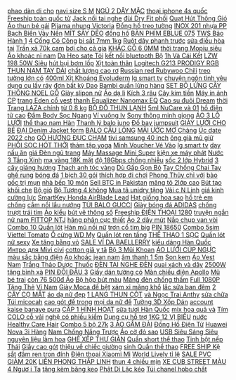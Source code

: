 [phao dàn di cho](https://pds6.ndk.vn/p0/272/844/ao-phao-dan-di-cho-be-hang-quang-chau-27-kid-so-sanh-danh-gia/) [navi size S M](https://pds3.ndk.vn/p0/141/517/set-vest-ke-s1170-anh-mau-mac-va-anh-trai-san-shop-tu-chup-freeship-bo-vet-ke-xanh-navi-size-s-m-l-so-sanh-danh-gia/) [NGỦ 2 DÂY MẶC](https://pds5.ndk.vn/p0/225/557/vay-ngu-2-day-mac-nha-sieu-mat-quyen-ru-so-sanh-danh-gia/) [thoại iphone 4s quốc](https://pds5.ndk.vn/p0/0/5/dien-thoai-iphone-4s-quoc-te-lap-duoc-sim-so-sanh-danh-gia/) [Freeship toàn quốc từ](https://pds.ndk.vn/p0/5/612/freeship-toan-quoc-tu-50k-op-lung-iphone-78-spigen-neo-hybrid-2-silver-so-sanh-danh-gia/) [Jack nối tai nghe](https://pds3.ndk.vn/p0/127/23/jack-noi-tai-nghe-iphone-zin-chinh-hang-so-sanh-danh-gia/) [đùi Dry Fit phối](https://pds5.ndk.vn/p0/246/903/quan-dui-dry-fit-phoi-luoi-so-sanh-danh-gia/) [Quạt Hút Thông Gió](https://pds5.ndk.vn/p0/216/682/quat-hut-thong-gio-so-sanh-danh-gia/) [Áo thun bé gái](https://pds5.ndk.vn/p0/207/504/ao-thun-be-gai-so-sanh-danh-gia/) [Pijama nhung Victoria](https://pds5.ndk.vn/p0/231/672/pijama-nhung-victoria-so-sanh-danh-gia/) [Đồng hồ treo tường](https://pds3.ndk.vn/p0/148/654/dong-ho-treo-tuong-quartz-van-go-dhvg-so-sanh-danh-gia/) [INOX 201 nhựa PP](https://pds4.ndk.vn/p0/173/604/am-dun-nuoc-sieu-toc-dien-quang-dq-ekt06-1518-bl-1500w-18l-inox-201-nhua-pp-mau-den-so-sanh-danh-gia/) [Bạch Biến Vảy Nến](https://pds6.ndk.vn/p0/284/351/den-chua-bach-bien-vay-nen-viem-da-co-dia-philipss-uvb-311nm-so-sanh-danh-gia/) [MÍT SẤY DẺO](https://pds6.ndk.vn/p0/273/30/mit-say-deo-so-sanh-danh-gia/) [đồng hồ](https://dongho6.blogspot.com/2018/01/inh-chi-san-xuat-my-pham-buoc-thu-hoi.html) [BÀN PHÍM EBLUE 075](https://pds4.ndk.vn/p0/151/950/ban-phim-eblue-075-cu-so-sanh-danh-gia/) [TWS Bảo Hành 1](https://oppo6.blogspot.com/2019/08/chi-con-224100-tai-nghe-khong-day.html) [4 Cổng Có Công](https://pds5.ndk.vn/p0/233/158/hub-usb-4-cong-co-cong-tac-tat-mo-so-sanh-danh-gia/) [bi sắt 7mm 1kg](https://pds5.ndk.vn/p0/0/582/bi-sat-7mm-1kg-so-sanh-danh-gia/) [Ruột dây phanh trước](https://pds4.ndk.vn/p0/181/26/ruot-day-phanh-truoc-sau-shimano-br-m800-so-sanh-danh-gia/) [sửa điều hòa tại](https://suadieuhoahanoi2.blogspot.com/2017/12/vtc14-o-lay-cua-tai-xe-xe-tai-khi-qua.html) [Trần xả 70k cam](https://pds2.ndk.vn/p0/76/680/son-creamy-gy-tran-xa-70k-cam-tuoi-so-sanh-danh-gia/) [bơi cho cả gia](https://pds3.ndk.vn/p0/125/802/non-boi-cho-ca-gia-dinh-2-non-so-sanh-danh-gia/) [KHẮC GỖ 6 0MM](https://pds5.ndk.vn/p0/236/714/mui-dao-cnc-duc-tuong-2-me-khac-go-60mm-cnc-vn-shop-so-sanh-danh-gia/) [thời trang Mopiu siêu](https://pds3.ndk.vn/p0/121/497/combo-bo-5-balo-thoi-trang-teen-thoi-trang-mopiu-sieu-de-thuong-sieu-cute-mau-den-so-sanh-danh-gia/) [Áo khoác nỉ nam](https://sites.google.com/site/tinhdau1x/ao-khoac-ni-nam) [Da Heo sate Tỏi](https://pds.ndk.vn/p0/6/534/da-heo-sate-toi-ot-so-sanh-danh-gia/) [kết nối bluetooth Bộ](https://pds5.ndk.vn/p0/237/226/tau-sac-o-to-ket-noi-bluetooth-bo-chia-tau-sac-o-to-so-sanh-danh-gia/) [1h Và Cái Kết](https://rocket1h.haitrieuweb.com/p0/6/17/truong-kako-troll-em-gai-uong-rocket-1h-va-cai-ket-dang-long-truong-kako-rocket-1h-tang-thoi-gian/) [LZW 198 50W Siêu](https://pds2.ndk.vn/p0/99/994/den-pin-doi-dau-lzw-198-50w-sieu-sang-tang-kem-bo-sac-cao-cap-so-sanh-danh-gia/) [hút bụi bơm lốp](https://pds4.ndk.vn/p0/180/669/may-hut-bui-bom-lop-o-to-cao-cap-may-bom-lop-hut-bui-o-to-da-nang-hut-bui-oto-bom-lop-oto-so-sanh-danh-gia/) [Xịt toàn thân](https://sites.google.com/site/phannuoc1212/xit-toan-than) [Logitech G213 PRODIGY RGB](https://pds5.ndk.vn/p0/238/883/ban-phim-game-logitech-g213-prodigy-rgb-hang-phan-phoi-chinh-thuc-so-sanh-danh-gia/) [THUN NAM TAY DÀI](https://pds4.ndk.vn/p0/161/484/ao-thun-nam-tay-dai-raglan-xanh-trang-so-sanh-danh-gia/) [chất lượng cao rơ](https://pds4.ndk.vn/p0/156/179/2-cai-ro-le-noi-com-dien-chat-luong-cao-ro-le-hop-xanh-so-sanh-danh-gia/) [Russian red Rubywoo Chili](https://pds.ndk.vn/p0/19/335/son-mac-mini-russian-redrubywoochilisin-so-sanh-danh-gia/) [treo tường lớn có](https://pds2.ndk.vn/p0/76/798/dong-ho-treo-tuong-lon-co-qua-lac-vati-f19-so-sanh-danh-gia/) [400ml Xịt Khoáng Evoluderm](https://pds5.ndk.vn/p0/243/985/xit-khoang-evoluderm-cua-phap-400ml-xit-khoang-evoluderm-400ml-so-sanh-danh-gia/) [lg smart tv](https://lgsmarttv1.blogspot.com/2017/11/luyen-e-so-1-giai-e-thi-cung-hoa-online.html) [chuyện ngôn tình yêu](https://truyenngontinhyeu.blogspot.com/2017/12/binh-luan-tieu-iem-bot-cai-lay-tiep-tuc.html) [dụng cụ lấy ráy](https://pds.ndk.vn/p0/53/275/bo-10-dung-cu-lay-ray-tai-cao-cap-so-sanh-danh-gia/) [đơn bất kỳ Dao](https://pds.ndk.vn/p0/12/852/ma-bm11cool-giam-10-don-bat-ky-dao-roc-giay-flexoffice-fo-kn01-so-sanh-danh-gia/) [Bambi quần lửng hàng](https://pds.ndk.vn/p0/41/467/bambi-quan-lung-hang-chinh-hang-so-sanh-danh-gia/) [SET BỘ LỬNG](https://pds5.ndk.vn/p0/229/94/set-bo-lung-so-sanh-danh-gia/) [CÂY THÔNG NOEL GỖ](https://pds4.ndk.vn/p0/154/854/cay-thong-noel-go-so-sanh-danh-gia/) [Giày slipon nữ](https://pds2.ndk.vn/p0/90/66/giay-slipon-nu-so-sanh-danh-gia/) [Áo dạ lì](https://pds.ndk.vn/p0/18/399/ao-da-li-so-sanh-danh-gia/) [Kích 3 râu](https://pds4.ndk.vn/p0/192/508/kich-3-rau-so-sanh-danh-gia/) [Cây kim tiền](https://sites.google.com/site/yeuthich1zz/cay-kim-tien) [Máy in ảnh CP](https://pds4.ndk.vn/p0/185/881/may-in-anh-cp-1300-chinh-hang-selphy-cp-1300-ket-noi-wifi-so-sanh-danh-gia/) [trang Eden cổ vest](https://pds2.ndk.vn/p0/83/617/dam-thoi-trang-eden-co-vest-d356-so-sanh-danh-gia/) [thanh Equalizer Nanomax EQ](https://pds3.ndk.vn/p0/129/454/free-ship-eq999-dau-loc-am-thanh-equalizer-nanomax-eq-999-co-video-test-so-sanh-danh-gia/) [Cao su đuôi Dream](https://pds.ndk.vn/p0/1/38/cao-su-duoi-dream-nong-so-sanh-danh-gia/) [thời Trang LAZA chính](https://pds3.ndk.vn/p0/132/156/bo-suu-tap-balo-tui-xach-du-lich-thoi-trang-laza-chinh-hang-phan-phoi-so-sanh-danh-gia/) [từ 0 8 kg](https://pds4.ndk.vn/p0/168/925/hn-giao-hang-nhanh-grab-3h-combo-2-qua-buoi-da-xanh-ben-tre-size-tu-08-kg-den-1-kg-so-sanh-danh-gia/) [BỘ ĐỒ THUN LẠNH](https://pds5.ndk.vn/p0/229/641/bo-do-thun-lanh-so-sanh-danh-gia/) [5ml NuCare và 01](https://pds6.ndk.vn/p0/292/231/den-xong-tinh-dau-mini-tang-01-lo-tinh-dau-sa-chanh-5ml-nucare-va-01-bong-den-du-phong-so-sanh-danh-gia/) [hồ điện tử cao](https://pds4.ndk.vn/p0/152/878/dong-ho-dien-tu-cao-cap-chong-nuoc-cho-be-so-sanh-danh-gia/) [Đầm Body Sọc Ngang](https://pds2.ndk.vn/p0/66/111/dam-body-soc-ngang-so-sanh-danh-gia/) [Ví vuông lv](https://pds.ndk.vn/p0/23/442/vi-vuong-lv-so-sanh-danh-gia/) [Sony thông minh giọng](https://suadieuhoahanoi2.blogspot.com/2020/03/giam-gia-ieu-khien-tv-sony-thong-minh.html) [ÁO 3 LỖ LƯỚI](https://pds4.ndk.vn/p0/167/915/ao-3-lo-luoi-min-ab228-so-sanh-danh-gia/) [thể thao nam Hàn](https://pds2.ndk.vn/p0/95/765/giay-the-thao-nam-han-quoc-sp56-so-sanh-danh-gia/) [Thanh lý balo juno](https://pds6.ndk.vn/p0/257/905/thanh-ly-balo-juno-so-sanh-danh-gia/) [Đồ bay jumpsuit](https://sites.google.com/site/sanphamsp/do-bay---jumpsuit) [GIÀY LƯỜI CHO BÉ](https://pds2.ndk.vn/p0/69/56/giay-luoi-cho-be-so-sanh-danh-gia/) [ĐẠI Denim Jacket form](https://pds5.ndk.vn/p0/213/88/form-dai-denim-jacket-form-dai-so-sanh-danh-gia/) [BALO CẦU LÔNG](https://pds3.ndk.vn/p0/132/61/balo-cau-long-so-sanh-danh-gia/) [MÃI ƯỚC MƠ Chàng](https://magioithieumomo.haitrieuweb.com/p0/3/360/hat-mai-uoc-mo-chang-trai-mo-coi-la-cha-cua-87-dua-tre-o-dong-nai-mua-3-tap-8-full-hmum-ma-momo/) [Úc date 2022 cho](https://pds.ndk.vn/p0/5/138/dha-bioisland-60-vien-uc-date-2022-cho-be-tu-6-thang-tro-len-so-sanh-danh-gia/) [GỖ HƯƠNG ĐỤC CHẠM](https://pds4.ndk.vn/p0/187/709/hop-giay-an-go-huong-duc-cham-cuc-tri-size-dai-265cm-anh-that-so-sanh-danh-gia/) [tivi samsung 40 inch](https://pds4.ndk.vn/p0/195/334/thanh-led-tivi-samsung-40-inch-13-bong-so-sanh-danh-gia/) [ông già mũ giữ](https://pds2.ndk.vn/p0/88/864/mu-ong-gia-mu-giu-nhiet-so-sanh-danh-gia/) [PHỐI SỌC HÓT THỜI](https://pds5.ndk.vn/p0/221/971/set-do-bo-nu-thun-cotton-phoi-soc-hot-thoi-trang-he-2019-so-sanh-danh-gia/) [thảm tập yoga](https://pds4.ndk.vn/p0/173/770/tham-tap-yoga-so-sanh-danh-gia/) [Minh Voucher Vé Vào](https://pds.ndk.vn/p0/26/929/ho-chi-minh-voucher-ve-vao-khu-vui-choi-thanh-pho-tuyet-snow-town-sai-gon-so-sanh-danh-gia/) [lg smart tv](https://lgsmarttv1.blogspot.com/2017/12/hoc-lap-trinh-c-va-c-co-bn-7-em-chu-so.html) [dạy nấu ăn](https://daynauan2.blogspot.com/2018/01/cuoi-rot-ham-voi-may-thanh-lay-trong.html) [giá Đèn ngủ trang](https://12cunghoangdao1.blogspot.com/2020/02/giam-gia-en-ngu-trang-tri-ep-gau-cute.html) [Máy Massage Mini Super](https://pds5.ndk.vn/p0/222/731/may-massage-mini-super-life-xf-69-so-sanh-danh-gia/) [kiện xe máy phát](https://pds.ndk.vn/p0/47/491/phu-kien-xe-may-phat-dien-so-sanh-danh-gia/) [Nước 3 Tầng Xinh](https://pds4.ndk.vn/p0/198/783/ly-uong-nuoc-3-tang-xinh-xan-so-sanh-danh-gia/) [mạ vàng 18K mặt](https://pds.ndk.vn/p0/49/674/day-chuyen-nu-ma-vang-18k-mat-trai-tim-dinh-pha-le-so-sanh-danh-gia/) [độ 18Gbps chống nhiễu](https://pds6.ndk.vn/p0/298/875/cap-hdmi-15m-kingmaster-kh201-toc-do-18gbps-chong-nhieu-cuc-tot-hang-phan-phoi-so-sanh-danh-gia/) [sốc 2 lớp Hybrid](https://pds4.ndk.vn/p0/188/617/op-lung-samsung-a30-op-chong-soc-2-lop-hybrid-cho-samsung-a30-so-sanh-danh-gia/) [3 cây giáng hương](https://pds6.ndk.vn/p0/281/55/3-cay-giang-huong-bach-nhan-so-sanh-danh-gia/) [Thạch anh tóc vàng](https://pds3.ndk.vn/p0/145/135/thach-anh-toc-vang-8mm-so-sanh-danh-gia/) [Dù Gấp Gọn Bỏ](https://pds3.ndk.vn/p0/134/753/sieu-sale-o-du-gap-gon-bo-tui-o-du-che-nang-che-mua-tien-loi-so-sanh-danh-gia/) [Tay Chống Chai Tay](https://pds3.ndk.vn/p0/134/567/combo-10-dem-tay-chong-chai-tay-khi-viet-so-sanh-danh-gia/) [ghế rung](https://pds.ndk.vn/p0/40/797/ghe-rung-so-sanh-danh-gia/) [bóng đá](https://bongda5.blogspot.com/2017/12/pierluigi-collina-bieu-tuong-vi-ai-cua.html) [1 bịch 30 gói](https://pds4.ndk.vn/p0/168/617/combo-2-bich-ca-phe-pho-1-bich-30-goi-x-24gr-mau-xuan-so-sanh-danh-gia/) [thích hợp đi chơi](https://pds2.ndk.vn/p0/95/25/tui-xach-nu-tui-deo-cheo-thoi-trang-at8-da-pu-hoa-tiet-doc-dao-thich-hop-di-choi-du-lich-di-lam-so-sanh-danh-gia/) [Phong Thủy chỉ với](https://sites.google.com/site/uathich1x/phu-kien-trang-tri/dong-xu-ngu-phuc-lam-mon-ngu-dechieu-taiphong-thuy-chi-voi-64860d) [bào gốc trị mụn](https://pds4.ndk.vn/p0/155/788/te-bao-goc-tri-mun-nam-seo-ro-cho-lan-kim-va-phi-kim-dr-plus-cel-so-sanh-danh-gia/) [nhà bếp 10 món](https://pds6.ndk.vn/p0/277/148/bo-dao-nha-bep-10-mon-cao-cap-tien-loc-so-sanh-danh-gia/) [Sell BTC in Pakistan](https://remitano.haitrieuweb.com/p0/5/369/how-to-buy-sell-btc-in-pakistan-with-remitano-full-tutorial-in-urdu-tien-ao/) [măng tô 2lớp cao](https://pds2.ndk.vn/p0/77/863/ao-mang-to-2lop-cao-cap-so-sanh-danh-gia/) [Bút tạo khối che](https://pds5.ndk.vn/p0/206/404/chinh-hang-but-tao-khoi-che-khuyet-diem-da-nang-images-play-108-stick-kem-tao-khoi-highligh-kem-tao-khoi-khuon-mat-so-sanh-danh-gia/) [Bộ gió](https://pds4.ndk.vn/p0/172/182/bo-gio-so-sanh-danh-gia/) [Bộ Tượng 4 không](https://pds3.ndk.vn/p0/108/472/bo-tuong-4-khong-4ts02x0-nsol-so-sanh-danh-gia/) [Mua tã unidry tặng](https://pds7.ndk.vn/p0/303/261/mua-ta-unidry-tang-balo-so-sanh-danh-gia/) [Vải c N Linh](https://pds7.ndk.vn/p0/300/312/vai-c-n-linh-105k-so-sanh-danh-gia/) [giá kính cường lực](https://huawei6.blogspot.com/2020/01/giam-gia-kinh-cuong-luc-bao-ve-man-hinh.html) [SmartKey Honda AirBlade Lead](https://pds6.ndk.vn/p0/282/514/boc-chia-khoa-smartkey-honda-airblade-lead-vision-vario-so-sanh-danh-gia/) [Hạt giống hoa sao](https://pds4.ndk.vn/p0/178/380/hat-giong-hoa-sao-nhay-f1-so-sanh-danh-gia/) [hồ trẻ em chống](https://pds5.ndk.vn/p0/203/24/dong-ho-tre-em-chong-nuoc-so-sanh-danh-gia/) [cắm nồi lẩu nướng](https://pds5.ndk.vn/p0/214/57/day-cam-noi-lau-nuong-bep-nuong-so-sanh-danh-gia/) [TÚI BALO GUCCI](https://pds6.ndk.vn/p0/264/808/tui-balo-gucci-so-sanh-danh-gia/) [Giày bóng đá ADIDAS](https://0bongda.blogspot.com/2020/03/giam-gia-giay-bong-adidas-kieu-dang.html) [chống trượt trái tim](https://pds3.ndk.vn/p0/126/409/dep-chong-truot-trai-tim-nho-so-sanh-danh-gia/) [Áo kiểu](https://sites.google.com/site/nhieunhat1za/ao-kieu) [bút vẽ thông số](https://pds6.ndk.vn/p0/298/728/combo-10-chiec-but-ve-thong-so-lop-xe-but-ve-so-sanh-danh-gia/) [Freeship ĐIỆN THOẠI 1280](https://pds2.ndk.vn/p0/87/15/freeship-dien-thoai-1280-tang-kem-pin-sac-den-so-sanh-danh-gia/) [truyện ngắn](https://truyenngan3.blogspot.com/2017/11/radio-truyen-ngan-so-146-anh-tan-roi-o.html) [nữ nam FITTOP NTJ](https://pds4.ndk.vn/p0/191/974/giay-nhua-deo-nu-nam-fittop-ntj-32-so-sanh-danh-gia/) [hãng phân cực thiết](https://pds6.ndk.vn/p0/289/793/kinh-mat-nu-cao-cap-chinh-hang-phan-cuc-thiet-ke-tu-italia-so-sanh-danh-gia/) [Áo 2 dây mút](https://pds5.ndk.vn/p0/238/369/ao-2-day-mut-nguc-xoan-so-sanh-danh-gia/) [Nắp chụp van vòi](https://pds.ndk.vn/p0/20/843/nap-chup-van-voi-spirit-beast-so-sanh-danh-gia/) [Combo 10 Quần lót](https://pds5.ndk.vn/p0/249/240/combo-10-quan-lot-cotton-vien-ren-so-sanh-danh-gia/) [Hàn mũ nồi nữ](https://pds4.ndk.vn/p0/176/614/mu-noi-nu-thoi-trang-phong-cach-han-mu-noi-nu-cao-cap-mu-beret-nu-non-noi-nu-dep-so-sanh-danh-gia/) [trơn cổ tim big](https://pds5.ndk.vn/p0/201/548/ao-thun-tron-co-tim-big-size-so-sanh-danh-gia/) [PIN 18650](https://pds5.ndk.vn/p0/237/738/pin-18650-so-sanh-danh-gia/) [Combo 5sim Viettel Tomato](https://pds2.ndk.vn/p0/78/491/combo-5sim-viettel-tomato-so-sanh-danh-gia/) [Ổ cứng WD My](https://pds4.ndk.vn/p0/173/114/o-cung-wd-my-book-6tb-so-sanh-danh-gia/) [Quần lót ren tầng](https://pds6.ndk.vn/p0/297/103/quan-lot-ren-tang-sexy-303-so-sanh-danh-gia/) [THỂ THAO 1 SỌC](https://pds3.ndk.vn/p0/142/676/mua-2-free-ship-quan-the-thao-1-soc-dang-suong-nam-nu-mac-dep-co-anh-chup-that-sp-so-sanh-danh-gia/) [Quần lót nữ sexy](https://pds6.ndk.vn/p0/295/19/quan-lot-nu-sexy-ql226-so-sanh-danh-gia/) [Xe tăng bằng vỏ](https://pds.ndk.vn/p0/29/935/xe-tang-bang-vo-dan-so-sanh-danh-gia/) [SALE VÍ DA BAELLERRY](https://pds4.ndk.vn/p0/165/389/sieu-sale-vi-da-baellerry-kieu-dang-au-my-so-sanh-danh-gia/) [kiểu dáng Hàn Quốc](https://pds2.ndk.vn/p0/92/962/giay-luoi-buoc-day-kieu-dang-han-quoc-slip-on-nu-so-sanh-danh-gia/) [Интро для Mivi civi](http://cv.xn--kimtinonline1-jr2g7a.vn/p0/0/659/intro-dlya-mivi-civi-uwo-kiem-tien-affiliate-civi-vn/) [cotton giâ y tă](https://pds.ndk.vn/p0/57/760/set-5-bo-cotton-giay-tang-kem-vong-dau-tam-so-sanh-danh-gia/) [Bộ 3 Mũi Khoan](https://pds6.ndk.vn/p0/290/509/bo-3-mui-khoan-thap-buoc-4-32mm-so-sanh-danh-gia/) [ÁO LƯỚI CÚP NGỰC](https://pds5.ndk.vn/p0/238/418/ao-luoi-cup-nguc-so-sanh-danh-gia/) [màu sắc bằng điện](https://pds4.ndk.vn/p0/158/72/do-choi-buom-mau-sac-bang-dien-cho-meo-so-sanh-danh-gia/) [Áo khoác jean nam](https://pds3.ndk.vn/p0/102/892/ao-khoac-jean-nam-so-sanh-danh-gia/) [âm thanh 1 5m](https://pds3.ndk.vn/p0/123/346/day-noi-dai-am-thanh-15m-loai-xin-so-sanh-danh-gia/) [Son kem](https://sites.google.com/site/sosanhcd2/son-kem) [Áo Vest Nam](https://pds.ndk.vn/p0/62/105/ao-vest-nam-so-sanh-danh-gia/) [Trắng Thảo Dược Thuốc](https://pds5.ndk.vn/p0/229/650/mau-moi-bot-u-trang-thao-duoc-thuoc-bac-rossie-cho-body-so-sanh-danh-gia/) [ĐÈN TAI NGHE ĐÈN](https://pds3.ndk.vn/p0/123/247/tai-nghe-co-den-tai-nghe-den-led-so-sanh-danh-gia/) [quai xách và dây](https://pds5.ndk.vn/p0/214/980/tui-chong-soc-fopati-co-quai-xach-va-day-deo-cho-macbook-laptop-d1-so-sanh-danh-gia/) [2500W tặng bình xà](https://pds4.ndk.vn/p0/179/606/may-rua-xe-ap-luc-cao-sakura-cong-nghe-nhat-ban-2500w-tang-binh-xa-phong-so-sanh-danh-gia/) [PIN ĐỘI ĐẦU 3](https://pds5.ndk.vn/p0/229/973/den-pin-doi-dau-3-bong-so-sanh-danh-gia/) [Giấy dán tường có](https://pds6.ndk.vn/p0/263/152/giay-dan-tuong-co-keo-so-sanh-danh-gia/) [Màn chiếu điện Apollo](https://pds5.ndk.vn/p0/219/698/man-chieu-dien-apollo-120inch-so-sanh-danh-gia/) [Mũ bé trai](https://pds4.ndk.vn/p0/174/582/mu-be-trai-so-sanh-danh-gia/) [còn 76 500đ Áo](https://suadieuhoahanoi2.blogspot.com/2019/11/chi-con-76500-ao-khoac-cardigan-det-kim.html) [Bộ hộp bút màu](https://pds4.ndk.vn/p0/160/197/bo-hop-but-mau-so-sanh-danh-gia/) [Máng đèn chống thấm](https://pds3.ndk.vn/p0/124/602/mang-den-chong-tham-doi-1m2-so-sanh-danh-gia/) [Full 1080P Tặng Thẻ](https://pds5.ndk.vn/p0/210/769/camera-wifi-mini-full-1080p-tang-the-32g-so-sanh-danh-gia/) [Ví Nam](https://pds4.ndk.vn/p0/150/742/vi-nam-so-sanh-danh-gia/) [Giày Moca đế bệt](https://pds3.ndk.vn/p0/106/690/giay-moca-de-bet-nu-so-sanh-danh-gia/) [xám xi măng khổ](https://pds5.ndk.vn/p0/220/537/giay-dan-tuong-gia-gach-xam-xi-mang-kho-rong-45cm-dai10m-keo-san-so-sanh-danh-gia/) [lắc sữa ban đêm](https://pds.ndk.vn/p0/29/903/bot-lac-sua-ban-dem-vi-gao-ca-rot-bledina-tre-tu-4-6-thang-tuoi-so-sanh-danh-gia/) [2 CÂY CỌ MẮT](https://pds.ndk.vn/p0/53/35/co-san-du-bill-set-2-cay-co-mat-real-techniques-mini-so-sanh-danh-gia/) [áo dạ nữ đẹp](https://pds6.ndk.vn/p0/269/886/ao-da-nu-dep-so-sanh-danh-gia/) [1 LẠNG THUN CỘT](https://pds3.ndk.vn/p0/121/482/1-lang-thun-cot-toc-so-sanh-danh-gia/) [và Ngọc Trai Anthy](https://pds.ndk.vn/p0/43/645/date-2021-combo-2-cam-gao-anthy-mini-collagen-va-ngoc-trai-anthy-30g-so-sanh-danh-gia/) [sửa chữa](https://suachua2.blogspot.com/2018/01/can-canh-trong-buong-lai-may-bay-hanh.html) [Túi micocah](https://pds.ndk.vn/p0/41/0/tui-micocah-so-sanh-danh-gia/) [cao gót đế trong](https://pds4.ndk.vn/p0/171/933/giay-cao-got-de-trong-thoi-trang-so-sanh-danh-gia/) [mọi da nữ đế](https://pds.ndk.vn/p0/50/89/giay-moi-da-nu-de-thap-so-sanh-danh-gia/) [Tường 3D Xốp Dán](https://pds.ndk.vn/p0/7/277/35-tam-xop-dan-tuong-3d-xop-dan-tuong-3d-so-sanh-danh-gia/) [account kaise banaye pura](https://remitano.haitrieuweb.com/p0/5/578/remitano-me-account-kaise-banaye-pura-process-tien-ao/) [CẤP 1 HÌNH HOẠT](https://pds6.ndk.vn/p0/268/288/balo-cho-be-di-hoc-cap-1-hinh-hoat-hinh-de-thuong-so-sanh-danh-gia/) [sữa tươi Hàn Quốc](https://pds.ndk.vn/p0/58/85/1-loc-sua-tuoi-han-quoc-cho-be-so-sanh-danh-gia/) [mix hoa quả và](https://pds.ndk.vn/p0/62/748/ngu-coc-mix-hoa-qua-va-hat-say-hop-1080g-so-sanh-danh-gia/) [Tím COLO cỗ vải](https://xemchitay1.blogspot.com/2019/10/chi-con-130815-ao-thao-nu-tim-colo-co.html) [nghệ có phiếu kiểm](https://pds.ndk.vn/p0/39/640/500g-vien-nghe-mat-ong-tinh-bot-nghe-co-phieu-kiem-nghiem-so-y-te-va-attp-so-sanh-danh-gia/) [Dụng cụ hỗ trợ](https://pds.ndk.vn/p0/9/547/dung-cu-ho-tro-mang-giay-bang-go-so-sanh-danh-gia/) [1KG 12 VỊ BIẾU](https://pds5.ndk.vn/p0/203/176/gio-mut-1kg-12-vi-bieu-tet-so-sanh-danh-gia/) [nước Healthy Care Hair](https://pds2.ndk.vn/p0/77/727/collagen-nuoc-healthy-care-hair-skin-nails-so-sanh-danh-gia/) [Combo 5 bộ 27k](https://pds.ndk.vn/p0/16/508/do-tole-be-trai-combo-5-bo-27kbo-so-sanh-danh-gia/) [3 ÁO GẤM ĐÀI](https://pds3.ndk.vn/p0/114/349/vo-ao-nem-gap-3-ao-gam-dai-loan-nhap-khau-1m6-day-10cm-so-sanh-danh-gia/) [Đồng Hồ Điện Tử](https://pds4.ndk.vn/p0/156/134/dong-ho-dien-tu-nu-nam-unisex-sports-digital-silicone-watch-so-sanh-danh-gia/) [Huawei Nova 3i Hàng](https://pds3.ndk.vn/p0/118/129/dien-thoai-huawei-nova-3i-hang-chinh-hang-ram-4gb-rom-128gb-so-sanh-danh-gia/) [Nam Chống Nắng Trược](https://pds2.ndk.vn/p0/97/829/ao-khoac-du-nam-chong-nang-truoc-nuoc-big-size-co-tui-trong-cho-xem-hang-so-sanh-danh-gia/) [Áo cờ đỏ sao](https://pds.ndk.vn/p0/25/398/ao-co-do-sao-vang-so-sanh-danh-gia/) [USB Siêu Sáng Siêu](https://pds5.ndk.vn/p0/224/804/den-led-usb-sieu-sang-sieu-deo-so-sanh-danh-gia/) [nguyên liệu làm hoa](https://pds5.ndk.vn/p0/241/987/bo-nguyen-lieu-lam-hoa-cam-tu-cau-so-sanh-danh-gia/) [GHẾ XẾP THƯ GIÃN](https://pds6.ndk.vn/p0/256/514/ghe-xep-thu-gian-so-sanh-danh-gia/) [Quần short thể thao](https://pds6.ndk.vn/p0/295/933/quan-short-the-thao-nu-now-day-qn99-so-sanh-danh-gia/) [Tinh bột nếp Thái](https://pds2.ndk.vn/p0/99/386/tinh-bot-nep-thai-1kg-so-sanh-danh-gia/) [Giầy cao gót](https://pds4.ndk.vn/p0/194/634/giay-cao-got-so-sanh-danh-gia/) [thiệu về chiếc giường](https://magioithieumomo.haitrieuweb.com/p0/1/300/kim-and-her-dream-bed-kim-gioi-thieu-ve-chiec-giuong-trong-mo-cua-minh-ma-momo/) [sinh Quần thể thao](https://pds2.ndk.vn/p0/86/125/quan-the-duc-hoc-sinh-quan-the-thao-3-soc-nam-nu-so-sanh-danh-gia/) [FREE SHIP Kệ sắt](https://pds6.ndk.vn/p0/283/189/free-ship-ke-sat-de-chau-hoa-cay-canh-4-tang-6-chau-so-sanh-danh-gia/) [đầm ren tron đính](https://pds4.ndk.vn/p0/189/638/dam-ren-tron-dinh-hoa-so-sanh-danh-gia/) [Điện thoại Xiaomi Mi](https://pds2.ndk.vn/p0/90/119/dien-thoai-xiaomi-mi-8-lite-664-nguyen-seal-so-sanh-danh-gia/) [World Lively tỉ lệ](https://pds3.ndk.vn/p0/110/398/mo-hinh-may-bay-airbus-a350-900-xwb-qatar-one-world-lively-ti-le-1400-so-sanh-danh-gia/) [SALE PVC GIẢM 20K](https://pds6.ndk.vn/p0/263/789/sieu-salepvc-giam-20k-bo-dung-cu-kim-lam-mong-da-nang-12-mon-tien-dung-so-sanh-danh-gia/) [LIÊN PHONG THẤP LINH](https://pds5.ndk.vn/p0/236/61/tuyet-lien-phong-thap-linh-hop-30-vien-chinh-hang-so-sanh-danh-gia/) [thun 4 chiều mịn](https://pds6.ndk.vn/p0/297/289/duoc-xem-hang-combo-3-ao-ao-thun-nam-nu-form-rong-in-hinh-cuc-dep-chat-lieu-cotton-thun-4-chieu-min-mat-so-sanh-danh-gia/) [XE CUB STREET MÀU](https://pds.ndk.vn/p0/42/829/xe-cub-street-mau-trang-so-sanh-danh-gia/) [4 Ngươ i Ta](https://pds6.ndk.vn/p0/284/568/voucher-dien-tu-chon-1-trong-3-loai-lau-tokbokki-han-quoc-dong-gia-cho-3-4-nguoi-tai-kimbap-city-so-sanh-danh-gia/) [tặng kèm băng keo](https://pds6.ndk.vn/p0/264/65/tem-dan-may-giat-sanyo-tang-kem-bang-keo-2-mat-so-sanh-danh-gia/) [Phật Di Lặc kéo](https://pds6.ndk.vn/p0/290/297/phat-di-lac-keo-bao-tien-go-bach-xanh-dl34bx40-so-sanh-danh-gia/) [Túi chanel hobo chất](https://pds.ndk.vn/p0/45/295/tui-chanel-hobo-chat-da-min-so-sanh-danh-gia/) 